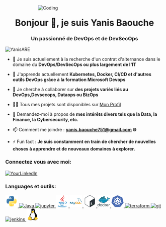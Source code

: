 <img align="right" alt="Coding" width="400" src="https://i.pinimg.com/originals/e4/26/70/e426702edf874b181aced1e2fa5c6cde.gif">
<h1 align="center">Bonjour 👋, je suis Yanis Baouche </h1>
<h3 align="center">Un passionné de DevOps et de DevSecOps </h3>

<p align="left"> <img src="https://komarev.com/ghpvc/?username=YanisARE&label=Profile%20views&color=0e75b6&style=flat" alt="YanisARE" /> </p>

- 🔭 Je suis actuellement à la recherche d'un contrat d'alternance dans le domaine du **DevOps/DevSecOps ou plus largement de l'IT**

- 🌱 J'apprends actuellement **Kubernetes, Docker, CI/CD et d'autres outils DevOps grâce à la formation Microsoft Devops**

- 👯 Je cherche à collaborer sur **des projets variés liés au DevOps,Devsecops, Dataops ou BizOps**

- 👨‍💻 Tous mes projets sont disponibles sur [Mon Profil](https://github.com/YanisARE)

- 💬 Demandez-moi à propos de **mes intérêts divers tels que la Data, la Finance, la Cybersecurity, etc.**

- 📫 Comment me joindre : **yanis.baouche751@gmail.com 🌐**

- ⚡ Fun fact : **Je suis constamment en train de chercher de nouvelles choses à apprendre et de nouveaux domaines à explorer.**

<h3 align="left">Connectez vous avec moi:</h3>
<p align="left">
<a href="https://linkedin.com/in/yanisbaouche/" target="blank"><img align="center" src="https://raw.githubusercontent.com/rahuldkjain/github-profile-readme-generator/master/src/images/icons/Social/linked-in-alt.svg" alt="YourLinkedIn" height="30" width="40" /></a>

<h3 align="left">Languages et outils:</h3>
<p align="left"> 
<a href="https://www.python.org" target="_blank" rel="noreferrer"> <img src="https://raw.githubusercontent.com/devicons/devicon/master/icons/python/python-original.svg" alt="python" width="40" height="40"/> </a>
<a href="[https://www.oracle.com/fr/java/](https://www.oracle.com/fr/java/)" target="_blank" rel="noreferrer"> <img src="https://www.vectorlogo.zone/logos/java/java-icon.svg" alt="Java" width="40" height="40"/> </a>
<a href="https://jupyter.org/" target="_blank" rel="noreferrer"> <img src="https://www.vectorlogo.zone/logos/jupyter/jupyter-icon.svg" alt="jupyter" width="40" height="40"/> </a>
<a href="https://www.java.com" target="_blank" rel="noreferrer"> <img src="https://raw.githubusercontent.com/devicons/devicon/master/icons/java/java-original.svg" alt="java" width="40" height="40"/> </a>
<a href="https://www.mysql.com/" target="_blank" rel="noreferrer"> <img src="https://raw.githubusercontent.com/devicons/devicon/master/icons/mysql/mysql-original-wordmark.svg" alt="mysql" width="40" height="40"/> </a>
<a href="https://www.shell.com/" target="_blank" rel="noreferrer"> <img src="https://raw.githubusercontent.com/devicons/devicon/master/icons/bash/bash-original.svg" alt="bash shell" width="40" height="40"/> </a>
<a href="https://www.docker.com/" target="_blank" rel="noreferrer"> <img src="https://raw.githubusercontent.com/devicons/devicon/master/icons/docker/docker-original-wordmark.svg" alt="docker" width="40" height="40"/> </a>
<a href="https://kubernetes.io" target="_blank" rel="noreferrer"> <img src="https://raw.githubusercontent.com/devicons/devicon/master/icons/kubernetes/kubernetes-plain.svg" alt="kubernetes" width="40" height="40"/> </a>
<a href="https://www.terraform.io/" target="_blank" rel="noreferrer"> <img src="https://www.vectorlogo.zone/logos/terraformio/terraformio-icon.svg" alt="terraform" width="40" height="40"/> </a>
<a href="https://git-scm.com/" target="_blank" rel="noreferrer"> <img src="https://www.vectorlogo.zone/logos/git-scm/git-scm-icon.svg" alt="git" width="40" height="40"/> </a>
<a href="https://www.jenkins.io" target="_blank" rel="noreferrer"> <img src="https://www.vectorlogo.zone/logos/jenkins/jenkins-icon.svg" alt="jenkins" width="40" height="40"/> </a>
<a href="https://www.linux.org/" target="_blank" rel="noreferrer"> <img src="https://raw.githubusercontent.com/devicons/devicon/master/icons/linux/linux-original.svg" alt="linux" width="40" height="40"/> </a> 
</p>

<!--<h3 align="left">Mes statistiques Github:</h3>
<p>&nbsp;<img align="center" src="https://github-readme-stats.vercel.app/api?username=YanisARE&show_icons=true&locale=en" alt="YanisARE" /></p> -->
